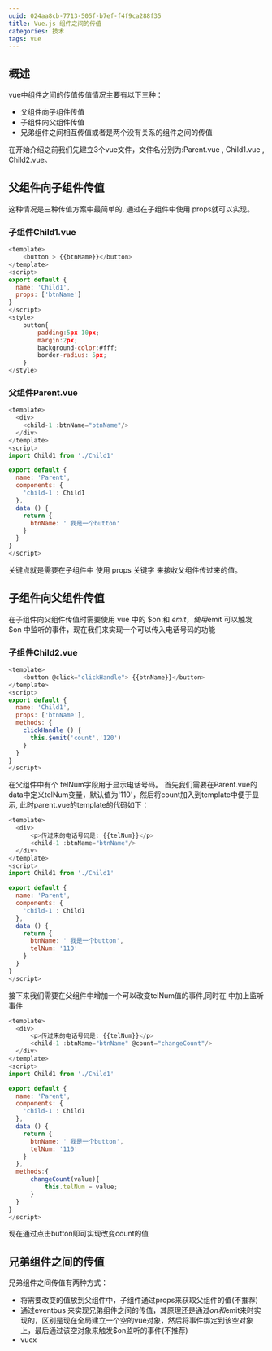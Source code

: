 ```yaml
---
uuid: 024aa8cb-7713-505f-b7ef-f4f9ca288f35
title: Vue.js 组件之间的传值
categories: 技术
tags: vue
---
```

## 概述
vue中组件之间的传值传值情况主要有以下三种：
- 父组件向子组件传值
- 子组件向父组件传值
- 兄弟组件之间相互传值或者是两个没有关系的组件之间的传值

在开始介绍之前我们先建立3个vue文件，文件名分别为:Parent.vue , Child1.vue , Child2.vue。

## 父组件向子组件传值
这种情况是三种传值方案中最简单的, 通过在子组件中使用 props就可以实现。
### 子组件Child1.vue
```js
<template>
    <button > {{btnName}}</button>
</template>
<script>
export default {
  name: 'Child1',
  props: ['btnName']
}
</script>
<style>
    button{
        padding:5px 10px;
        margin:2px;
        background-color:#fff;
        border-radius: 5px; 
    }
</style>
```
### 父组件Parent.vue
```js
<template>
  <div>
    <child-1 :btnName="btnName"/>
  </div>
</template>
<script>
import Child1 from './Child1'

export default {
  name: 'Parent',
  components: {
    'child-1': Child1
  },
  data () {
    return {
      btnName: ' 我是一个button'
    }
  }
}
</script>
```
关键点就是需要在子组件中 使用 props 关键字 来接收父组件传过来的值。
## 子组件向父组件传值
在子组件向父组件传值时需要使用 vue 中的 $on 和 $emit ，使用$emit 可以触发 $on 中监听的事件，现在我们来实现一个可以传入电话号码的功能
### 子组件Child2.vue
```js
<template>
    <button @click="clickHandle"> {{btnName}}</button>
</template>
<script>
export default {
  name: 'Child1',
  props: ['btnName'],
  methods: {
    clickHandle () {
      this.$emit('count','120')
    }
  }
}
</script>
```
在父组件中有个 telNum字段用于显示电话号码。
首先我们需要在Parent.vue的data中定义telNum变量，默认值为'110'，然后将count加入到template中便于显示, 此时parent.vue的template的代码如下：
```js
<template>
  <div>
      <p>传过来的电话号码是: {{telNum}}</p>
      <child-1 :btnName="btnName"/>
  </div>
</template>
<script>
import Child1 from './Child1'

export default {
  name: 'Parent',
  components: {
    'child-1': Child1
  },
  data () {
    return {
      btnName: ' 我是一个button',
      telNum: '110'
    }
  }
}
</script>
```
接下来我们需要在父组件中增加一个可以改变telNum值的事件,同时在 中加上监听事件
```js
<template>
  <div>
      <p>传过来的电话号码是: {{telNum}}</p>
      <child-1 :btnName="btnName" @count="changeCount"/>
  </div>
</template>
<script>
import Child1 from './Child1'

export default {
  name: 'Parent',
  components: {
    'child-1': Child1
  },
  data () {
    return {
      btnName: ' 我是一个button',
      telNum: '110'
    }
  },
  methods:{
      changeCount(value){
          this.telNum = value;
      }
  }
}
</script>
```
现在通过点击button即可实现改变count的值
## 兄弟组件之间的传值
兄弟组件之间传值有两种方式：
- 将需要改变的值放到父组件中，子组件通过props来获取父组件的值(不推荐)
- 通过eventbus 来实现兄弟组件之间的传值，其原理还是通过$on和$emit来时实现的，区别是现在全局建立一个空的vue对象，然后将事件绑定到该空对象上，最后通过该空对象来触发$on监听的事件(不推荐)
- vuex